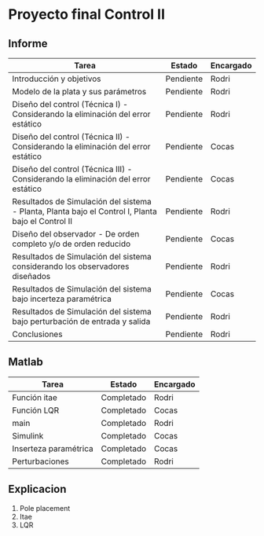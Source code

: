 # Proyecto final Control II

## Informe

|Tarea|Estado|Encargado|
|-----|------|---------|
|Introducción y objetivos|Pendiente|Rodri|
|Modelo de la plata y sus parámetros|Pendiente|Rodri|
|Diseño del control (Técnica I) - Considerando la eliminación del error estático|Pendiente|Rodri|
|Diseño del control (Técnica II) - Considerando la eliminación del error estático|Pendiente|Cocas|
|Diseño del control (Técnica III) - Considerando la eliminación del error estático|Pendiente|Cocas|
|Resultados de Simulación del sistema - Planta, Planta bajo el Control I, Planta bajo el Control II|Pendiente|Rodri|
|Diseño del observador - De orden completo y/o de orden reducido|Pendiente|Cocas|Cocas|
|Resultados de Simulación del sistema considerando los observadores diseñados|Pendiente|Rodri|
|Resultados de Simulación del sistema bajo incerteza paramétrica|Pendiente|Cocas|
|Resultados de Simulación del sistema bajo perturbación de entrada y salida|Pendiente|Rodri|
|Conclusiones|Pendiente|Rodri|

## Matlab
|Tarea|Estado|Encargado|
|-----|------|---------|
|Función itae|Completado|Rodri|
|Función LQR|Completado|Cocas|
|main|Completado|Rodri|
|Simulink|Completado|Cocas|
|Inserteza paramétrica|Completado|Cocas|
|Perturbaciones|Completado|Rodri|

## Explicacion

1. Pole placement
2. Itae
3. LQR